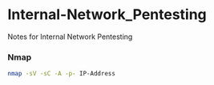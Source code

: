 # Internal-Network_Pentesting
Notes for Internal Network Pentesting 


###  Nmap

```bash
nmap -sV -sC -A -p- IP-Address
```
